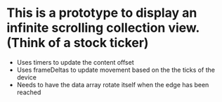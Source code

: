 # This is a prototype to display an infinite scrolling collection view. (Think of a stock ticker)

- Uses timers to update the content offset
- Uses frameDeltas to update movement based on the the ticks of the device
- Needs to have the data array rotate itself when the edge has been reached
